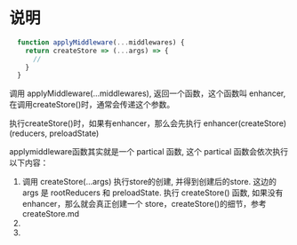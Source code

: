 # 说明

```javascript
  function applyMiddleware(...middlewares) {
    return createStore => (...args) => {
      //
    }
  }
```

调用 applyMiddleware(...middlewares), 返回一个函数，这个函数叫 enhancer, 在调用createStore()时，通常会传递这个参数。

执行createStore()时，如果有enhancer，那么会先执行 enhancer(createStore)(reducers, preloadState)

applymiddleware函数其实就是一个 partical 函数, 这个 partical 函数会依次执行以下内容：

1. 调用 createStore(...args) 执行store的创建, 并得到创建后的store. 这边的 args 是 rootReducers 和 preloadState. 执行 createStore() 函数, 如果没有enhancer，那么就会真正创建一个 store，createStore()的细节，参考 createStore.md
1.
1.

